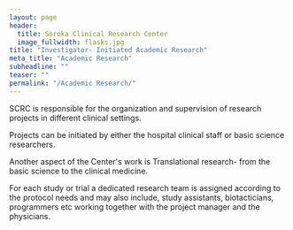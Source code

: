 ```yaml
---
layout: page
header:
  title: Soroka Clinical Research Center
  image_fullwidth: flasks.jpg
title: "Investigator- Initiated Academic Research"
meta_title: "Academic Research"
subheadline: ""
teaser: ""
permalink: "/Academic Research/"
---
```



SCRC is responsible for the organization and supervision of research projects in different clinical settings.  

Projects can be initiated by either the hospital clinical staff or basic science researchers.

Another aspect of the Center's work is Translational research- from the basic science to the clinical medicine.  

For each study or trial a dedicated research team is assigned according to the protocol needs and may also include, study assistants, biotacticians, programmers etc working together with the project manager and the physicians.

